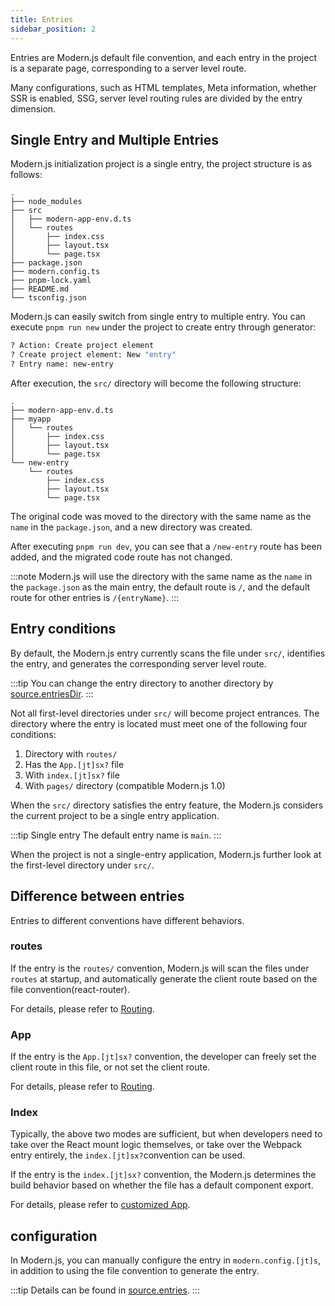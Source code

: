 ```yaml
---
title: Entries
sidebar_position: 2
---
```


Entries are Modern.js default file convention, and each entry in the project is a separate page, corresponding to a server level route.

Many configurations, such as HTML templates, Meta information, whether SSR is enabled, SSG, server level routing rules are divided by the entry dimension.

## Single Entry and Multiple Entries

Modern.js initialization project is a single entry, the project structure is as follows:

```
.
├── node_modules
├── src
│   ├── modern-app-env.d.ts
│   └── routes
│       ├── index.css
│       ├── layout.tsx
│       └── page.tsx
├── package.json
├── modern.config.ts
├── pnpm-lock.yaml
├── README.md
└── tsconfig.json
```

Modern.js can easily switch from single entry to multiple entry. You can execute `pnpm run new` under the project to create entry through generator:

```bash
? Action: Create project element
? Create project element: New "entry"
? Entry name: new-entry
```

After execution, the `src/` directory will become the following structure:

```
.
├── modern-app-env.d.ts
├── myapp
│   └── routes
│       ├── index.css
│       ├── layout.tsx
│       └── page.tsx
└── new-entry
    └── routes
        ├── index.css
        ├── layout.tsx
        └── page.tsx
```

The original code was moved to the directory with the same name as the `name` in the `package.json`, and a new directory was created.

After executing `pnpm run dev`, you can see that a `/new-entry` route has been added, and the migrated code route has not changed.

:::note
Modern.js will use the directory with the same name as the `name` in the `package.json` as the main entry, the default route is `/`, and the default route for other entries is `/{entryName}`.
:::

## Entry conditions

By default, the Modern.js entry currently scans the file under `src/`, identifies the entry, and generates the corresponding server level route.

:::tip
You can change the entry directory to another directory by [source.entriesDir](/docs/configure/app/source/entries-dir).
:::

Not all first-level directories under `src/` will become project entrances. The directory where the entry is located must meet one of the following four conditions:


1. Directory with `routes/`
2. Has the `App.[jt]sx?` file
3. With `index.[jt]sx?` file
2. With `pages/` directory (compatible Modern.js 1.0)

When the `src/` directory satisfies the entry feature, the Modern.js considers the current project to be a single entry application.

:::tip
Single entry The default entry name is `main`.
:::

When the project is not a single-entry application, Modern.js further look at the first-level directory under `src/`.

## Difference between entries

Entries to different conventions have different behaviors.

### routes

If the entry is the `routes/` convention, Modern.js will scan the files under `routes` at startup, and automatically generate the client route based on the file convention(react-router).

For details, please refer to [Routing](/docs/guides/basic-features/routes).

### App

If the entry is the `App.[jt]sx?` convention, the developer can freely set the client route in this file, or not set the client route.

For details, please refer to [Routing](/docs/guides/basic-features/routes).

### Index

Typically, the above two modes are sufficient, but when developers need to take over the React mount logic themselves, or take over the Webpack entry entirely, the `index.[jt]sx?`convention can be used.

If the entry is the `index.[jt]sx?` convention, the Modern.js determines the build behavior based on whether the file has a default component export.

For details, please refer to [customized App](/docs/guides/advanced-features/custom-app).

## configuration

In Modern.js, you can manually configure the entry in `modern.config.[jt]s`, in addition to using the file convention to generate the entry.

:::tip
Details can be found in [source.entries](/docs/configure/app/source/entries).
:::
